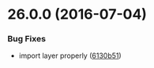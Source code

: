 <a name="26.0.0"></a>
# 26.0.0 (2016-07-04)


### Bug Fixes

* import layer properly ([6130b51](https://aui-team-bot/https://bitbucket.org/atlassian/atlaskit/commits/6130b51))



